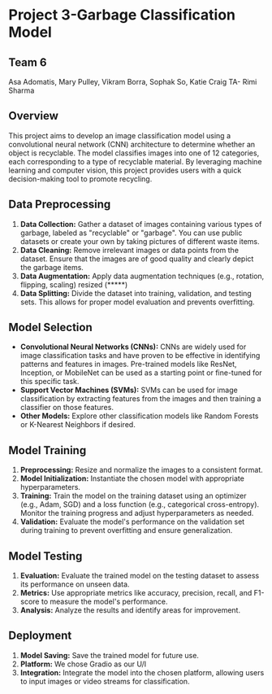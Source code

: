 # Project 3-Garbage Classification Model

## Team 6
Asa Adomatis, Mary Pulley, Vikram Borra, Sophak So, Katie Craig
TA- Rimi Sharma

## Overview

This project aims to develop an image classification model using a convolutional neural network (CNN) architecture to determine whether an object is recyclable. The model classifies images into one of 12 categories, each corresponding to a type of recyclable material. By leveraging machine learning and computer vision, this project provides users with a quick decision-making tool to promote recycling.


## Data Preprocessing

1. **Data Collection:** Gather a dataset of images containing various types of garbage, labeled as "recyclable" or "garbage". You can use public datasets or create your own by taking pictures of different waste items.
2. **Data Cleaning:** Remove irrelevant images or data points from the dataset. Ensure that the images are of good quality and clearly depict the garbage items. 
3. **Data Augmentation:** Apply data augmentation techniques (e.g., rotation, flipping, scaling) resized (*****)
4. **Data Splitting:** Divide the dataset into training, validation, and testing sets. This allows for proper model evaluation and prevents overfitting.

## Model Selection

- **Convolutional Neural Networks (CNNs):** CNNs are widely used for image classification tasks and have proven to be effective in identifying patterns and features in images. Pre-trained models like ResNet, Inception, or MobileNet can be used as a starting point or fine-tuned for this specific task.
- **Support Vector Machines (SVMs):** SVMs can be used for image classification by extracting features from the images and then training a classifier on those features.
- **Other Models:** Explore other classification models like Random Forests or K-Nearest Neighbors if desired.

## Model Training

1. **Preprocessing:** Resize and normalize the images to a consistent format.
2. **Model Initialization:** Instantiate the chosen model with appropriate hyperparameters.
3. **Training:** Train the model on the training dataset using an optimizer (e.g., Adam, SGD) and a loss function (e.g., categorical cross-entropy). Monitor the training progress and adjust hyperparameters as needed.
4. **Validation:** Evaluate the model's performance on the validation set during training to prevent overfitting and ensure generalization.

## Model Testing

1. **Evaluation:** Evaluate the trained model on the testing dataset to assess its performance on unseen data.
2. **Metrics:** Use appropriate metrics like accuracy, precision, recall, and F1-score to measure the model's performance.
3. **Analysis:** Analyze the results and identify areas for improvement.

## Deployment

1. **Model Saving:** Save the trained model for future use.
2. **Platform:** We chose Gradio as our U/I 
3. **Integration:** Integrate the model into the chosen platform, allowing users to input images or video streams for classification.


